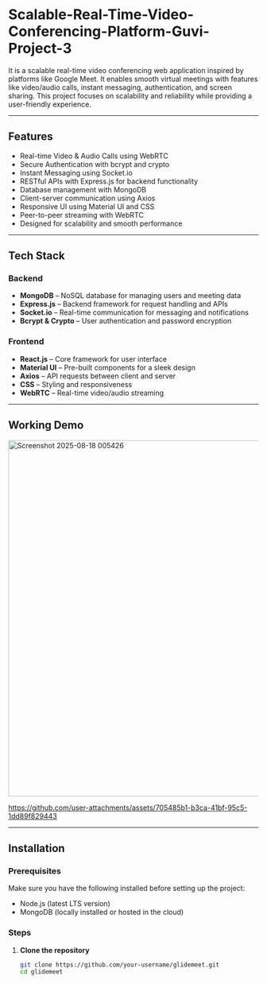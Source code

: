 # Scalable-Real-Time-Video-Conferencing-Platform-Guvi-Project-3


It is a scalable real-time video conferencing web application inspired by platforms like Google Meet. It enables smooth virtual meetings with features like video/audio calls, instant messaging, authentication, and screen sharing. This project focuses on scalability and reliability while providing a user-friendly experience.

---

## Features

- Real-time Video & Audio Calls using WebRTC  
- Secure Authentication with bcrypt and crypto  
- Instant Messaging using Socket.io  
- RESTful APIs with Express.js for backend functionality  
- Database management with MongoDB  
- Client-server communication using Axios  
- Responsive UI using Material UI and CSS  
- Peer-to-peer streaming with WebRTC  
- Designed for scalability and smooth performance  

---

## Tech Stack

### Backend
- **MongoDB** – NoSQL database for managing users and meeting data  
- **Express.js** – Backend framework for request handling and APIs  
- **Socket.io** – Real-time communication for messaging and notifications  
- **Bcrypt & Crypto** – User authentication and password encryption  

### Frontend
- **React.js** – Core framework for user interface  
- **Material UI** – Pre-built components for a sleek design  
- **Axios** – API requests between client and server  
- **CSS** – Styling and responsiveness  
- **WebRTC** – Real-time video/audio streaming  

---
## Working Demo


<img width="1355" height="717" alt="Screenshot 2025-08-18 005426" src="https://github.com/user-attachments/assets/b0990db9-f7da-44c5-a22a-74d88f81f19b" />


https://github.com/user-attachments/assets/705485b1-b3ca-41bf-95c5-1dd89f829443

---

## Installation

### Prerequisites  
Make sure you have the following installed before setting up the project:

- Node.js (latest LTS version)  
- MongoDB (locally installed or hosted in the cloud)

### Steps

1. **Clone the repository**

   ```bash
   git clone https://github.com/your-username/glidemeet.git
   cd glidemeet
